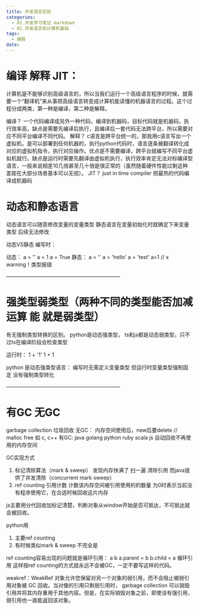 ```yaml
---
title: 开发语言区别
categories:
  - 01.开发学习笔记 markdown
  - 02.开发语言和计算机基础
tags:
  - 编程
date:
---
```


# 编译 解释  JIT：

计算机是不能够识别高级语言的，所以当我们运行一个高级语言程序的时候，就需要一个“翻译机”来从事把高级语言转变成计算机能读懂的机器语言的过程。这个过程分成两类，第一种是编译，第二种是解释。 

编译？ 一个代码编译成另外一种代码，编译到机器码，目标代码就是机器码，执行效率高，缺点是需要先编译后执行，且编译后一套代码无法跨平台，所以需要对应不同平台编译不同代码。
解释？ c语言是跨平台统一的，那我用c语言写出一个虚拟机，是可以部署到任何机器的，执行python代码时，语言逐条被翻译转化成对应的虚拟机指令，执行对应操作。优点是不需要编译，跨平台就编写不同平台虚拟机就行。缺点是运行时需要先翻译由虚拟机执行，执行效率肯定无法对标编译型语言，一般来说相差10几倍甚至几十倍是很正常的（虽然随着硬件性能过剩这种差距在大部分场景基本可以无视）。
JIT？ just in time compiler 把最热的代码编译成机器码

# 动态和静态语言
动态语言可以随意修改变量的变量类型
静态语言在变量初始化时就确定下来变量类型 后续无法修改

动态VS静态
编写时：

动态：
a = ''
a = 1
a = True
静态：
a = ''
a = 'hello'
a = 'test'
a=1 //  x  warning！类型报错

——————————————————————

# 强类型弱类型（两种不同的类型能否加减运算 能 就是弱类型）

有无强制类型转换的区别。
python是动态强类型，
ts和js都是动态弱类型，只不过ts在编译阶段会检查类型

运行时：
1 + '1'
1 + 1

python 是动态强类型语言：
编写时无需定义变量类型
但运行时变量类型强制固定 没有强制类型转化

——————————————————————

# 有GC 无GC 
garbage collection 垃圾回收
无GC：
内存空间使用后，new后要delete // malloc free  如 c, c++
有GC: java golang python ruby scala js 自动回收不再使用的内存空间

GC实现方式
1. 标记清除算法（mark & sweep） 发现内存快满了 扫一遍  清除引用   而java提供了并发清除（concurrent mark sweep）
2. ref counting 引用计数 计数该内存空间被引用使用的的数量 为0时表示当前没有程序使用它，在合适时候回收这片内存

js主要用分代回收加标记清楚，判断对象从window开始是否可抵达，不可抵达就会被回收。

python用
1. 主要ref counting
2. 有时候类似mark & sweep 不完全是

ref counting容易出现的问题就是循环引用：
a b
a.parent = b
b.child = a  循环引用
这样按ref counting的方式就永远不会被GC，一定不要写这样的代码。

weakref：WeakRef 对象允许您保留对另一个对象的弱引用，而不会阻止被弱引用对象被 GC 回收。当对像的引用只剩弱引用时， garbage collection 可以销毁引用并将其内存重用于其他内容。但是，在实际销毁对象之前，即使没有强引用，弱引用也一直能返回该对象。

